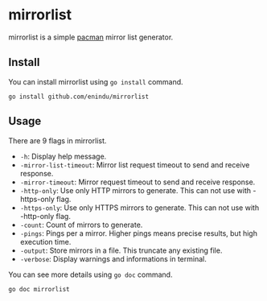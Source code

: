 # mirrorlist

mirrorlist is a simple [pacman](https://wiki.archlinux.org/index.php/Pacman) mirror list generator.

## Install

You can install mirrorlist using `go install` command.

```shell
go install github.com/enindu/mirrorlist
```

## Usage

There are 9 flags in mirrorlist.

- `-h`: Display help message.
- `-mirror-list-timeout`: Mirror list request timeout to send and receive response.
- `-mirror-timeout`: Mirror request timeout to send and receive response.
- `-http-only`: Use only HTTP mirrors to generate. This can not use with -https-only flag.
- `-https-only`: Use only HTTPS mirrors to generate. This can not use with -http-only flag.
- `-count`: Count of mirrors to generate.
- `-pings`: Pings per a mirror. Higher pings means precise results, but high execution time.
- `-output`: Store mirrors in a file. This truncate any existing file.
- `-verbose`: Display warnings and informations in terminal.

You can see more details using `go doc` command.

```shell
go doc mirrorlist
```

